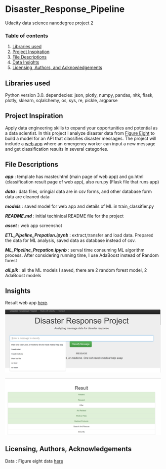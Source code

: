 # Disaster_Response_Pipeline
Udacity data science nanodegree project 2

### Table of contents

1. [Libraries used](#Libraries)
2. [Project Inspiration](#Inspiration)
3. [File Descriptions](#files)
4. [Data Insights](#Insights)
5. [Licensing, Authors, and Acknowledgements](#licensing)


## Libraries used <a name="Libraries used"></a>

Python version 3.0.
dependecies: json, plotly, numpy, pandas, nltk, flask, plotly, sklearn, sqlalchemy, os, sys, re, pickle, argparse

## Project Inspiration<a name="Inspiration"></a>

Apply data engineering skills to expand your opportunities and potential as a data scientist. In this project I analyze disaster data 
from [Figure Eight](https://appen.com/) to build a model for an API that classifies disaster messages. The project will include a [web 
app](https://view6914b2f4-3001.udacity-student-workspaces.com/) where an emergency worker can input a new message and get classification 
results in several categories.


## File Descriptions <a name="files"></a>

*__app__* : template has master.html (main page of web app) and go.html (classification result page of web app), also run.py  (Flask file that runs app)

*__data__* : data files, oringial data are in csv forms, and other database form data are cleaned data

*__models__* : saved model for web app and details of ML in train_classifier.py

*__README.md__* : initial techinical README file for the project 

*__asset__* : web app screenshot

*__ETL_Pipeline_Prepation.ipynb__* : extract,transfer and load data. Prepared the data for ML analysis, saved data as database instead of csv.

*__ML_Pipeline_Prepation.ipynb__* : serval time consuming ML algorithm process. After considering running time, I use AdaBoost instead of Random forest

*__all.plk__* :  all the ML models I saved, there are 2 random forest model, 2 AdaBoost models

## Insights<a name="insights"></a>

Result web app [here](https://view6914b2f4-3001.udacity-student-workspaces.com/).

![web app screenshot](asset/pic1.png)

![web app screenshot](asset/pic2.png)


## Licensing, Authors, Acknowledgements<a name="licensing"></a>

Data : Figure eight data [here](https://appen.com/)
